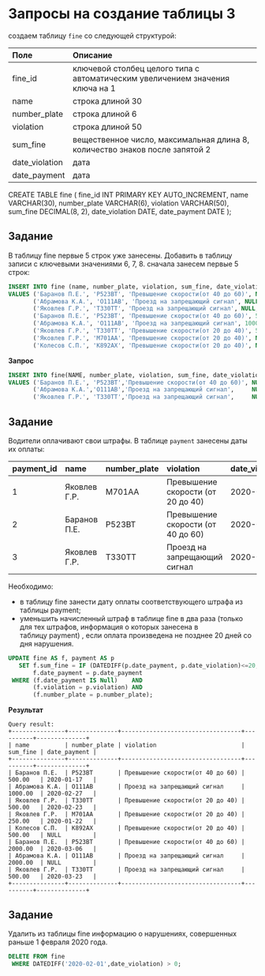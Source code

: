 # Запросы на создание таблицы 3

создаем таблицу ```fine``` со следующей структурой:


|Поле |	Описание|
|:--- | :---    |
|fine_id| 	ключевой столбец целого типа с автоматическим увеличением значения ключа на 1|
|name| 	строка длиной 30|
|number_plate| 	строка длиной 6|
|violation| 	строка длиной 50|
|sum_fine| 	вещественное число, максимальная длина 8, количество знаков после запятой 2|
|date_violation| 	дата|
|date_payment| 	дата|


CREATE TABLE fine
(
    fine_id        INT PRIMARY KEY AUTO_INCREMENT,
    name           VARCHAR(30),
    number_plate   VARCHAR(6),
    violation      VARCHAR(50),
    sum_fine       DECIMAL(8, 2),
    date_violation DATE,
    date_payment   DATE
);


## Задание

В таблицу fine первые 5 строк уже занесены. Добавить в таблицу записи с ключевыми значениями 6, 7, 8.
сначала занесем первые 5 строк:
```SQL
INSERT INTO fine (name, number_plate, violation, sum_fine, date_violation, date_payment)
VALUES ('Баранов П.Е.', 'P523BT', 'Превышение скорости(от 40 до 60)', NULL, '2020-02-14 ', NULL),
       ('Абрамова К.А.', 'О111AB', 'Проезд на запрещающий сигнал', NULL, '2020-02-23', NULL),
       ('Яковлев Г.Р.', 'T330TT', 'Проезд на запрещающий сигнал', NULL, '2020-03-03', NULL),
       ('Баранов П.Е.', 'P523BT', 'Превышение скорости(от 40 до 60)', 500.00, '2020-01-12', '2020-01-17'),
       ('Абрамова К.А.', 'О111AB', 'Проезд на запрещающий сигнал', 1000.00, '2020-01-14', '2020-02-27'),
       ('Яковлев Г.Р.', 'T330TT', 'Превышение скорости(от 20 до 40)', 500.00, '2020-01-23', '2020-02-23'),
       ('Яковлев Г.Р.', 'M701AA', 'Превышение скорости(от 20 до 40)', NULL, '2020-01-12', NULL),
       ('Колесов С.П.', 'K892AX', 'Превышение скорости(от 20 до 40)', NULL, '2020-02-01', NULL);
```

**Запрос**
```SQL
INSERT INTO fine(NAME, number_plate, violation, sum_fine, date_violation, date_payment)
VALUES ('Баранов П.Е.', 'Р523ВТ','Превышение скорости(от 40 до 60)', NULL, '2020-02-14', NULL),
       ('Абрамова К.А.','О111АВ','Проезд на запрещающий сигнал',     NULL, '2020-02-23', NULL),
       ('Яковлев Г.Р.', 'Т330ТТ','Проезд на запрещающий сигнал',     NULL, '2020-03-03', NULL);
```

## Задание
Водители оплачивают свои штрафы. В таблице ```payment``` занесены даты их оплаты:

|payment_id| 	name| 	number_plate| 	violation| 	date_violation| 	date_payment|
|:---|:---|:---|:---|:---|:---|   
|1 	|Яковлев Г.Р.| 	М701АА| 	Превышение скорости (от 20 до 40) |	2020-01-12|	2020-01-22|
|2 	|Баранов П.Е.| 	Р523ВТ| 	Превышение скорости (от 40 до 60) |	2020-02-14 |	2020-03-06|
|3 |	Яковлев Г.Р.| 	Т330ТТ| 	Проезд на запрещающий сигнал| 	2020-03-03| 	2020-03-23|

Необходимо:

* в таблицу fine занести дату оплаты соответствующего штрафа из таблицы payment; 
* уменьшить начисленный штраф в таблице fine в два раза  (только для тех штрафов, информация о которых занесена в таблицу payment) , если оплата произведена не позднее 20 дней со дня нарушения.

```SQL
UPDATE fine AS f, payment AS p
   SET f.sum_fine = IF (DATEDIFF(p.date_payment, p.date_violation)<=20, f.sum_fine/2, f.sum_fine),
       f.date_payment = p.date_payment
 WHERE (f.date_payment IS Null)    AND
       (f.violation = p.violation) AND
       (f.number_plate = p.number_plate);
```
**Результат**
```
Query result:
+---------------+--------------+----------------------------------+----------+--------------+
| name          | number_plate | violation                        | sum_fine | date_payment |
+---------------+--------------+----------------------------------+----------+--------------+
| Баранов П.Е.  | Р523ВТ       | Превышение скорости(от 40 до 60) | 500.00   | 2020-01-17   |
| Абрамова К.А. | О111АВ       | Проезд на запрещающий сигнал     | 1000.00  | 2020-02-27   |
| Яковлев Г.Р.  | Т330ТТ       | Превышение скорости(от 20 до 40) | 500.00   | 2020-02-23   |
| Яковлев Г.Р.  | М701АА       | Превышение скорости(от 20 до 40) | 250.00   | 2020-01-22   |
| Колесов С.П.  | К892АХ       | Превышение скорости(от 20 до 40) | 500.00   | NULL         |
| Баранов П.Е.  | Р523ВТ       | Превышение скорости(от 40 до 60) | 2000.00  | 2020-03-06   |
| Абрамова К.А. | О111АВ       | Проезд на запрещающий сигнал     | 2000.00  | NULL         |
| Яковлев Г.Р.  | Т330ТТ       | Проезд на запрещающий сигнал     | 500.00   | 2020-03-23   |
+---------------+--------------+----------------------------------+----------+--------------+
```


## Задание

Удалить из таблицы fine информацию о нарушениях, совершенных раньше 1 февраля 2020 года. 

```SQL
DELETE FROM fine
 WHERE DATEDIFF('2020-02-01',date_violation) > 0;
```
